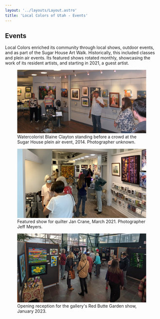 ```yaml
---
layout: '../layouts/Layout.astro'
title: 'Local Colors of Utah - Events'
---
```


## Events

Local Colors enriched its community through local shows, outdoor events, and as part of the Sugar House Art Walk. Historically, this included classes and plein air events. Its featured shows rotated monthly, showcasing the work of its resident artists, and starting in 2021, a guest artist.

<figure>
	<img alt="A crowd inside the gallery, all focused on artist Blaine Clayton." src="/src/assets/2014-sh-plein-air.jpg">
    <figcaption>Watercolorist Blaine Clayton standing before a crowd at the Sugar House plein air event, 2014. Photographer unknown.</figcaption>
</figure>
<figure>
	<img alt="A crowd of masked gallery visitors, some conversing with featured artist Jan Crane." src="/src/assets/2021-08-jan-featured-show.jpg">
    <figcaption>Featured show for quilter Jan Crane, March 2021. Photographer Jeff Meyers.</figcaption>
</figure>
<figure>
	<img alt="A crowd mingling with artists. Paintings are hung on modular panels spread throughout the room." src="/src/assets/2023-01-14-rbg.jpg">
    <figcaption>Opening reception for the gallery's Red Butte Garden show, January 2023.</figcaption>
</figure>

